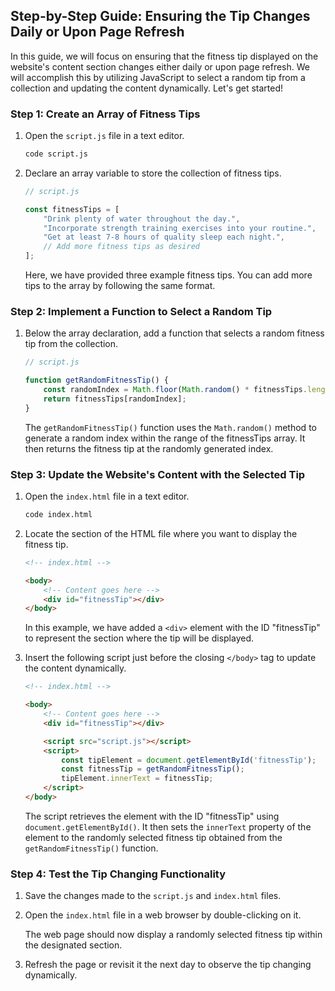## Step-by-Step Guide: Ensuring the Tip Changes Daily or Upon Page Refresh

In this guide, we will focus on ensuring that the fitness tip displayed on the website's content section changes either daily or upon page refresh. We will accomplish this by utilizing JavaScript to select a random tip from a collection and updating the content dynamically. Let's get started!

### Step 1: Create an Array of Fitness Tips

1. Open the `script.js` file in a text editor.

   ```bash
   code script.js
   ```

2. Declare an array variable to store the collection of fitness tips.

   ```javascript
   // script.js

   const fitnessTips = [
       "Drink plenty of water throughout the day.",
       "Incorporate strength training exercises into your routine.",
       "Get at least 7-8 hours of quality sleep each night.",
       // Add more fitness tips as desired
   ];
   ```

   Here, we have provided three example fitness tips. You can add more tips to the array by following the same format.

### Step 2: Implement a Function to Select a Random Tip

1. Below the array declaration, add a function that selects a random fitness tip from the collection.

   ```javascript
   // script.js

   function getRandomFitnessTip() {
       const randomIndex = Math.floor(Math.random() * fitnessTips.length);
       return fitnessTips[randomIndex];
   }
   ```

   The `getRandomFitnessTip()` function uses the `Math.random()` method to generate a random index within the range of the fitnessTips array. It then returns the fitness tip at the randomly generated index.

### Step 3: Update the Website's Content with the Selected Tip

1. Open the `index.html` file in a text editor.

   ```bash
   code index.html
   ```

2. Locate the section of the HTML file where you want to display the fitness tip.

   ```html
   <!-- index.html -->

   <body>
       <!-- Content goes here -->
       <div id="fitnessTip"></div>
   </body>
   ```

   In this example, we have added a `<div>` element with the ID "fitnessTip" to represent the section where the tip will be displayed.

3. Insert the following script just before the closing `</body>` tag to update the content dynamically.

   ```html
   <!-- index.html -->

   <body>
       <!-- Content goes here -->
       <div id="fitnessTip"></div>

       <script src="script.js"></script>
       <script>
           const tipElement = document.getElementById('fitnessTip');
           const fitnessTip = getRandomFitnessTip();
           tipElement.innerText = fitnessTip;
       </script>
   </body>
   ```

   The script retrieves the element with the ID "fitnessTip" using `document.getElementById()`. It then sets the `innerText` property of the element to the randomly selected fitness tip obtained from the `getRandomFitnessTip()` function.

### Step 4: Test the Tip Changing Functionality

1. Save the changes made to the `script.js` and `index.html` files.

2. Open the `index.html` file in a web browser by double-clicking on it.

   The web page should now display a randomly selected fitness tip within the designated section.

3. Refresh the page or revisit it the next day to observe the tip changing dynamically.

